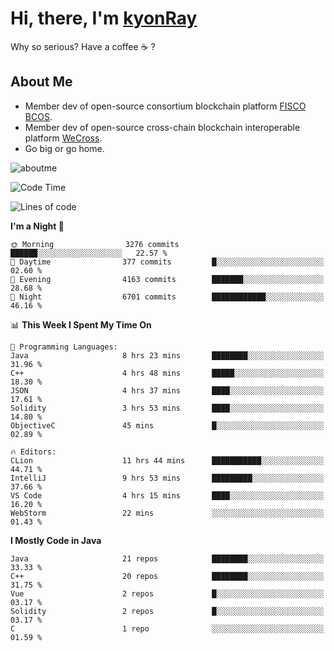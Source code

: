 # Hi, there, I'm [kyonRay](https://kyonRay.github.io)

Why so serious? Have a coffee ☕️ ?

## About Me

- Member dev of open-source consortium blockchain platform [FISCO BCOS](https://github.com/FISCO-BCOS).
- Member dev of open-source cross-chain blockchain interoperable platform [WeCross](https://github.com/WeBankBlockchain/WeCross).
- Go big or go home.

![aboutme](https://github-readme-stats.vercel.app/api?username=kyonRay&count_private=true&show_icons=true)

<!-- ![top-langs](https://github-readme-stats.vercel.app/api/top-langs/?username=kyonRay&layout=compact&hide=shell,html) -->

<!--START_SECTION:waka-->
![Code Time](http://img.shields.io/badge/Code%20Time-49%20hrs%2029%20mins-blue)

![Lines of code](https://img.shields.io/badge/From%20Hello%20World%20I%27ve%20Written-11.7%20million%20lines%20of%20code-blue)

**I'm a Night 🦉** 

```text
🌞 Morning                3276 commits        ██████░░░░░░░░░░░░░░░░░░░   22.57 % 
🌆 Daytime                377 commits         █░░░░░░░░░░░░░░░░░░░░░░░░   02.60 % 
🌃 Evening                4163 commits        ███████░░░░░░░░░░░░░░░░░░   28.68 % 
🌙 Night                  6701 commits        ████████████░░░░░░░░░░░░░   46.16 % 
```


📊 **This Week I Spent My Time On** 

```text
💬 Programming Languages: 
Java                     8 hrs 23 mins       ████████░░░░░░░░░░░░░░░░░   31.96 % 
C++                      4 hrs 48 mins       █████░░░░░░░░░░░░░░░░░░░░   18.30 % 
JSON                     4 hrs 37 mins       ████░░░░░░░░░░░░░░░░░░░░░   17.61 % 
Solidity                 3 hrs 53 mins       ████░░░░░░░░░░░░░░░░░░░░░   14.80 % 
ObjectiveC               45 mins             █░░░░░░░░░░░░░░░░░░░░░░░░   02.89 % 

🔥 Editors: 
CLion                    11 hrs 44 mins      ███████████░░░░░░░░░░░░░░   44.71 % 
IntelliJ                 9 hrs 53 mins       █████████░░░░░░░░░░░░░░░░   37.66 % 
VS Code                  4 hrs 15 mins       ████░░░░░░░░░░░░░░░░░░░░░   16.20 % 
WebStorm                 22 mins             ░░░░░░░░░░░░░░░░░░░░░░░░░   01.43 % 
```

**I Mostly Code in Java** 

```text
Java                     21 repos            ████████░░░░░░░░░░░░░░░░░   33.33 % 
C++                      20 repos            ████████░░░░░░░░░░░░░░░░░   31.75 % 
Vue                      2 repos             █░░░░░░░░░░░░░░░░░░░░░░░░   03.17 % 
Solidity                 2 repos             █░░░░░░░░░░░░░░░░░░░░░░░░   03.17 % 
C                        1 repo              ░░░░░░░░░░░░░░░░░░░░░░░░░   01.59 % 
```




<!--END_SECTION:waka-->
